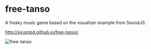 free-tanso
===

A freaky music game based on the visualizer example from SoundJS.

http://xicombd.github.io/free-tanso/

![free-tanso](http://i.imgur.com/gjZYUPx.png "free-tanso")
